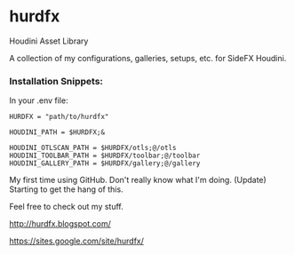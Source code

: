 # hurdfx

Houdini Asset Library

A collection of my configurations, galleries, setups, etc. for SideFX Houdini.

### Installation Snippets:

In your .env file:

```
HURDFX = "path/to/hurdfx"

HOUDINI_PATH = $HURDFX;&

HOUDINI_OTLSCAN_PATH = $HURDFX/otls;@/otls 
HOUDINI_TOOLBAR_PATH = $HURDFX/toolbar;@/toolbar
HOUDINI_GALLERY_PATH = $HURDFX/gallery;@/gallery
```

My first time using GitHub. Don't really know what I'm doing.
(Update) Starting to get the hang of this.

Feel free to check out my stuff.

http://hurdfx.blogspot.com/

https://sites.google.com/site/hurdfx/
